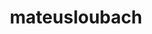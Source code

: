 ---
title: mateusloubach
github: https://github.com/mateusloubach
mode: light
transition: 1s
score: 56.65
archetype:
- Little Bit of Everything
---